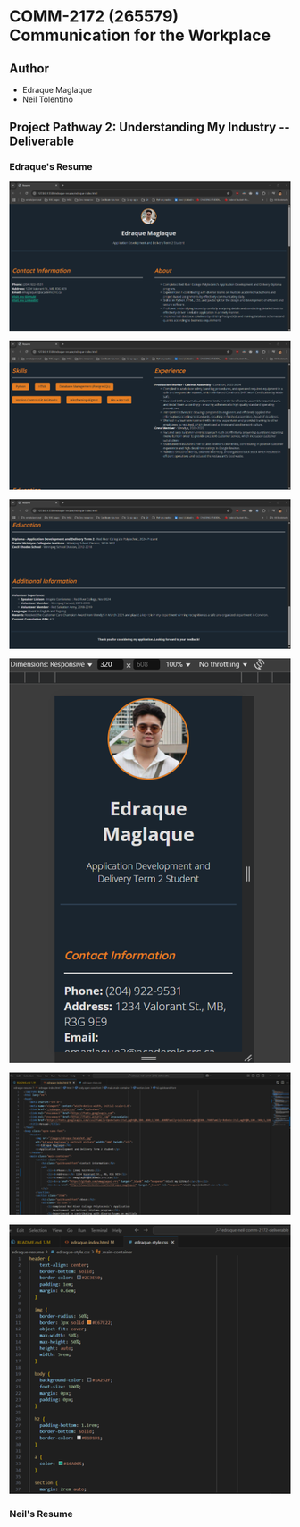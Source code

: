 # COMM-2172 (265579) Communication for the Workplace

## Author

- Edraque Maglaque
- Neil Tolentino
  
## Project Pathway 2: Understanding My Industry -- Deliverable

### Edraque's Resume

![Part 1 of Edraque's Resume](/images/edraque-resume-1.png?raw=true "Edraque's Resume")

![Part 2 of Edraque's Resume](/images/edraque-resume-2.png?raw=true "Edraque's Resume")

![Part 3 of Edraque's Resume](/images/edraque-resume-3.png?raw=true "Edraque's Resume")

![Part 4 of Edraque's Resume](/images/edraque-resume-4.png?raw=true "Edraque's Resume")

![HTML Code](/images/edraque-html.png?raw=true "Edraque's HTML Code")

![CSS Code](/images/edraque-css.png?raw=true "Edraque's CSS Code")


### Neil's Resume

